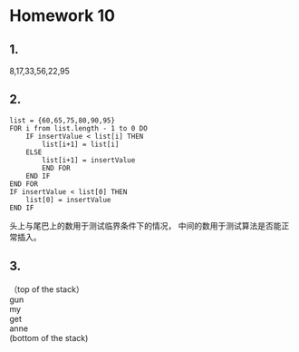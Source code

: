 # Homework 10

## 1.

8,17,33,56,22,95

## 2.

```
list = {60,65,75,80,90,95}
FOR i from list.length - 1 to 0 DO
    IF insertValue < list[i] THEN
        list[i+1] = list[i]
    ELSE
        list[i+1] = insertValue
        END FOR
    END IF
END FOR
IF insertValue < list[0] THEN
    list[0] = insertValue
END IF
```

头上与尾巴上的数用于测试临界条件下的情况， 中间的数用于测试算法是否能正常插入。

## 3.

（top of the stack）  
gun  
my  
get  
anne  
(bottom of the stack)